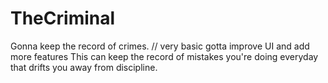 # TheCriminal
Gonna keep the record of crimes.
// very basic gotta improve UI and add more features
This can keep the record of mistakes you're doing everyday that drifts you away from discipline.

